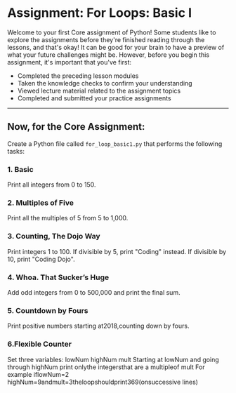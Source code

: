 # Assignment: For Loops: Basic I

Welcome to your first Core assignment of Python! Some students like to explore the assignments before they're finished reading through the lessons, and that's okay! It can be good for your brain to have a preview of what your future challenges might be. However, before you begin this assignment, it's important that you've first:

- Completed the preceding lesson modules
- Taken the knowledge checks to confirm your understanding
- Viewed lecture material related to the assignment topics
- Completed and submitted your practice assignments

---

## Now, for the Core Assignment:

Create a Python file called `for_loop_basic1.py` that performs the following tasks:

### 1. Basic 
Print all integers from 0 to 150.

### 2. Multiples of Five 
Print all the multiples of 5 from 5 to 1,000.

### 3. Counting, The Dojo Way 
Print integers 1 to 100. If divisible by 5, print "Coding" instead. If divisible by 10, print "Coding Dojo".

### 4. Whoa. That Sucker’s Huge 
Add odd integers from 0 to 500,000 and print the final sum.

### 5. Countdown by Fours 
Print positive numbers starting at2018,counting down by fours.

### 6.Flexible Counter
Set three variables: lowNum highNum mult Starting at lowNum and going through highNum print onlythe integersthat are a multipleof mult For example iflowNum=2 highNum=9andmult=3theloopshouldprint369(onsuccessive lines)